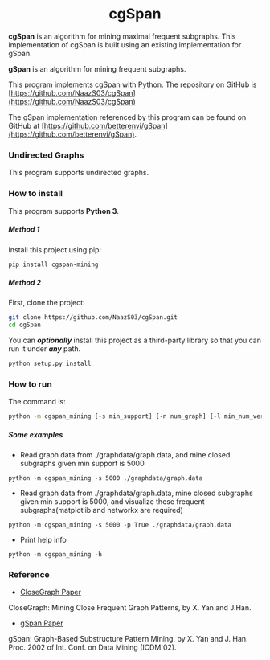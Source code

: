 # <div align = center>cgSpan</div>

**cgSpan** is an algorithm for mining maximal frequent subgraphs. This implementation of cgSpan
is built using an existing implementation for gSpan.

**gSpan** is an algorithm for mining frequent subgraphs.

This program implements cgSpan with Python. The repository on GitHub is [https://github.com/NaazS03/cgSpan](https://github.com/NaazS03/cgSpan)

The gSpan implementation referenced by this program can be found on GitHub at [https://github.com/betterenvi/gSpan](https://github.com/betterenvi/gSpan).

### Undirected Graphs
This program supports undirected graphs.

### How to install

This program supports **Python 3**.

##### Method 1

Install this project using pip:
```sh
pip install cgspan-mining
```

##### Method 2

First, clone the project:

```sh
git clone https://github.com/NaazS03/cgSpan.git
cd cgSpan
```

You can ***optionally*** install this project as a third-party library so that you can run it under ***any*** path.

```sh
python setup.py install
```

### How to run

The command is:

```sh
python -m cgspan_mining [-s min_support] [-n num_graph] [-l min_num_vertices] [-u max_num_vertices] [-v True/False] [-p True/False] [-w True/False] [-h] database_file_name 
```


##### Some examples

- Read graph data from ./graphdata/graph.data, and mine closed subgraphs given min support is 5000
```
python -m cgspan_mining -s 5000 ./graphdata/graph.data
```

- Read graph data from ./graphdata/graph.data, mine closed subgraphs given min support is 5000, and visualize these frequent subgraphs(matplotlib and networkx are required)
```
python -m cgspan_mining -s 5000 -p True ./graphdata/graph.data
```

- Print help info
```
python -m cgspan_mining -h
```

### Reference
- [CloseGraph Paper](https://sites.cs.ucsb.edu/~xyan/papers/CloseGraph.pdf)

CloseGraph: Mining Close Frequent Graph Patterns, by X. Yan and J.Han.

- [gSpan Paper](http://www.cs.ucsb.edu/~xyan/papers/gSpan-short.pdf)

gSpan: Graph-Based Substructure Pattern Mining, by X. Yan and J. Han. 
Proc. 2002 of Int. Conf. on Data Mining (ICDM'02). 
